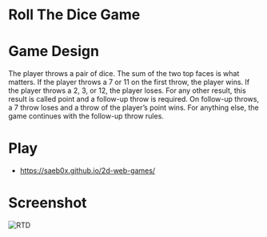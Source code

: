 # Roll The Dice Game

# Game Design
The player throws a pair of dice. The sum of the two top faces is what matters. If the player throws a 7 or 11 on the first throw, the player wins. If the player throws a 2, 3, or 12, the player loses. For any other result, this result is called point and a follow-up throw is required. On follow-up throws, a 7 throw loses and a throw of the player’s point wins. For anything else, the game continues with the follow-up throw rules.

# Play
- https://saeb0x.github.io/2d-web-games/

# Screenshot

![RTD](https://user-images.githubusercontent.com/56490771/174857357-a146c90a-754b-4504-8380-4e96f328f624.PNG)
